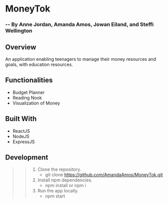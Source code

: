 # MoneyTok 
### -- By Anne Jordan, Amanda Amos, Jowan Eiland, and Steffi Wellington

## Overview 
An application enabling teenagers to manage their money resources and goals, with education resources.  

## Functionalities
* Budget Planner
* Reading Nook
* Visualization of Money

## Built With
* ReactJS
* NodeJS
* ExpressJS

## Development
>> 1. Clone the repository. 
>>      * git clone https://github.com/AmandaAmos/MoneyTok.git
>> 2. Install npm dependencies. 
>>      * npm install or npm i
>> 3. Run the app locally. 
>>      * npm start